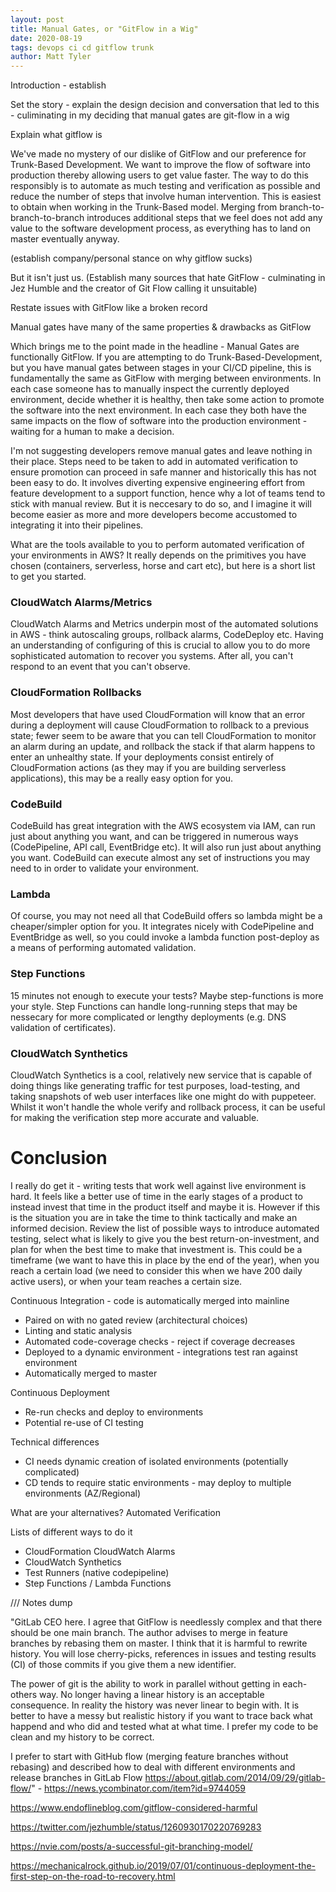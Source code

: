 ```yaml
---
layout: post
title: Manual Gates, or "GitFlow in a Wig"
date: 2020-08-19
tags: devops ci cd gitflow trunk
author: Matt Tyler
---
```


Introduction - establish 

Set the story - explain the design decision and conversation that led to this - culiminating in my deciding that manual gates are git-flow in a wig

Explain what gitflow is

We've made no mystery of our dislike of GitFlow and our preference for Trunk-Based Development. We want to improve the flow of software into production thereby allowing users to get value faster. The way to do this responsibly is to automate as much testing and verification as possible and reduce the number of steps that involve human intervention. This is easiest to obtain when working in the Trunk-Based model. Merging from branch-to-branch-to-branch introduces additional steps that we feel does not add any value to the software development process, as everything has to land on master eventually anyway.

 (establish company/personal stance on why gitflow sucks)

But it isn't just us. (Establish many sources that hate GitFlow - culminating in Jez Humble and the creator of Git Flow calling it unsuitable)

Restate issues with GitFlow like a broken record

Manual gates have many of the same properties & drawbacks as GitFlow

Which brings me to the point made in the headline - Manual Gates are functionally GitFlow. If you are attempting to do Trunk-Based-Development, but you have manual gates between stages in your CI/CD pipeline, this is fundamentally the same as GitFlow with merging between environments. In each case someone has to manually inspect the currently deployed environment, decide whether it is healthy, then take some action to promote the software into the next environment. In each case they both have the same impacts on the flow of software into the production environment - waiting for a human to make a decision.

I'm not suggesting developers remove manual gates and leave nothing in their place. Steps need to be taken to add in automated verification to ensure promotion can proceed in safe manner and historically this has not been easy to do. It involves diverting expensive engineering effort from feature development to a support function, hence why a lot of teams tend to stick with manual review. But it is neccesary to do so, and I imagine it will become easier as more and more developers become accustomed to integrating it into their pipelines.

What are the tools available to you to perform automated verification of your environments in AWS? It really depends on the primitives you have chosen (containers, serverless, horse and cart etc), but here is a short list to get you started.

### CloudWatch Alarms/Metrics

CloudWatch Alarms and Metrics underpin most of the automated solutions in AWS - think autoscaling groups, rollback alarms, CodeDeploy etc. Having an understanding of configuring of this is crucial to allow you to do more sophisticated automation to recover you systems. After all, you can't respond to an event that you can't observe.

### CloudFormation Rollbacks

Most developers that have used CloudFormation will know that an error during a deployment will cause CloudFormation to rollback to a previous state; fewer seem to be aware that you can tell CloudFormation to monitor an alarm during an update, and rollback the stack if that alarm happens to enter an unhealthy state. If your deployments consist entirely of CloudFormation actions (as they may if you are building serverless applications), this may be a really easy option for you.

### CodeBuild

CodeBuild has great integration with the AWS ecosystem via IAM, can run just about anything you want, and can be triggered in numerous ways (CodePipeline, API call, EventBridge etc). It will also run just about anything you want. CodeBuild can execute almost any set of instructions you may need to in order to validate your environment.

### Lambda

Of course, you may not need all that CodeBuild offers so lambda might be a cheaper/simpler option for you. It integrates nicely with CodePipeline and EventBridge as well, so you could invoke a lambda function post-deploy as a means of performing automated validation.

### Step Functions

15 minutes not enough to execute your tests? Maybe step-functions is more your style. Step Functions can handle long-running steps that may be nessecary for more complicated or lengthy deployments (e.g. DNS validation of certificates).

### CloudWatch Synthetics

CloudWatch Synthetics is a cool, relatively new service that is capable of doing things like generating traffic for test purposes, load-testing, and taking snapshots of web user interfaces like one might do with puppeteer. Whilst it won't handle the whole verify and rollback process, it can be useful for making the verification step more accurate and valuable.

# Conclusion

I really do get it - writing tests that work well against live environment is hard. It feels like a better use of time in the early stages of a product to instead invest that time in the product itself and maybe it is. However if this is the situation you are in take the time to think tactically and make an informed decision. Review the list of possible ways to introduce automated testing, select what is likely to give you the best return-on-investment, and plan for when the best time to make that investment is. This could be a timeframe (we want to have this in place by the end of the year), when you reach a certain load (we need to consider this when we have 200 daily active users), or when your team reaches a certain size.




Continuous Integration - code is automatically merged into mainline
- Paired on with no gated review (architectural choices)
- Linting and static analysis
- Automated code-coverage checks - reject if coverage decreases
- Deployed to a dynamic environment - integrations test ran against environment
- Automatically merged to master

Continuous Deployment
- Re-run checks and deploy to environments
- Potential re-use of CI testing


Technical differences
- CI needs dynamic creation of isolated environments (potentially complicated)
- CD tends to require static environments - may deploy to multiple environments (AZ/Regional)


What are your alternatives? Automated Verification

Lists of different ways to do it
- CloudFormation CloudWatch Alarms
- CloudWatch Synthetics
- Test Runners (native codepipeline)
- Step Functions / Lambda Functions


/// Notes dump


"GitLab CEO here. I agree that GitFlow is needlessly complex and that there should be one main branch. The author advises to merge in feature branches by rebasing them on master. I think that it is harmful to rewrite history. You will lose cherry-picks, references in issues and testing results (CI) of those commits if you give them a new identifier.

The power of git is the ability to work in parallel without getting in each-others way. No longer having a linear history is an acceptable consequence. In reality the history was never linear to begin with. It is better to have a messy but realistic history if you want to trace back what happend and who did and tested what at what time. I prefer my code to be clean and my history to be correct.

I prefer to start with GitHub flow (merging feature branches without rebasing) and described how to deal with different environments and release branches in GitLab Flow https://about.gitlab.com/2014/09/29/gitlab-flow/" - https://news.ycombinator.com/item?id=9744059

https://www.endoflineblog.com/gitflow-considered-harmful

https://twitter.com/jezhumble/status/1260930170220769283

https://nvie.com/posts/a-successful-git-branching-model/ 

https://mechanicalrock.github.io/2019/07/01/continuous-deployment-the-first-step-on-the-road-to-recovery.html